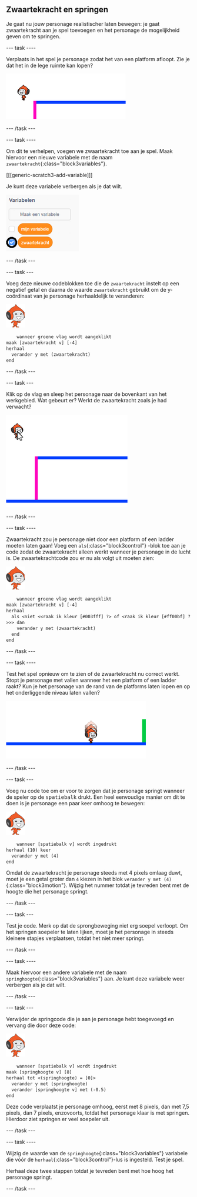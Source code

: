 ## Zwaartekracht en springen

Je gaat nu jouw personage realistischer laten bewegen: je gaat zwaartekracht aan je spel toevoegen en het personage de mogelijkheid geven om te springen.

\--- task \----

Verplaats in het spel je personage zodat het van een platform afloopt. Zie je dat het in de lege ruimte kan lopen?

![screenshot](images/dodge-no-gravity.png)

\--- /task \---

\--- task \----

Om dit te verhelpen, voegen we zwaartekracht toe aan je spel. Maak hiervoor een nieuwe variabele met de naam `zwaartekracht`{:class="block3variables"}.

[[[generic-scratch3-add-variable]]]

Je kunt deze variabele verbergen als je dat wilt.

![screenshot](images/dodge-gravity-annotated.png)

\--- /task \---

\--- task \---

Voeg deze nieuwe codeblokken toe die de `zwaartekracht` instelt op een negatief getal en daarna de waarde `zwaartekracht` gebruikt om de y-coördinaat van je personage herhaaldelijk te veranderen:

![pico walking sprite](images/pico_walking_sprite.png)

```blocks3
    wanneer groene vlag wordt aangeklikt
maak [zwaartekracht v] [-4]
herhaal 
  verander y met (zwaartekracht)
end
```

\--- /task \---

\--- task \---

Klik op de vlag en sleep het personage naar de bovenkant van het werkgebied. Wat gebeurt er? Werkt de zwaartekracht zoals je had verwacht?

![screenshot](images/dodge-gravity-drag.png)

\--- /task \---

\--- task \----

Zwaartekracht zou je personage niet door een platform of een ladder moeten laten gaan! Voeg een `als`{:class="block3control"} -blok toe aan je code zodat de zwaartekracht alleen werkt wanneer je personage in de lucht is. De zwaartekrachtcode zou er nu als volgt uit moeten zien:

![pico walking sprite](images/pico_walking_sprite.png)

```blocks3
    wanneer groene vlag wordt aangeklikt
maak [zwaartekracht v] [-4]
herhaal 
  als <niet <<raak ik kleur [#003fff] ?> of <raak ik kleur [#ff00bf] ?>>> dan 
    verander y met (zwaartekracht)
  end
end
```

\--- /task \---

\--- task \----

Test het spel opnieuw om te zien of de zwaartekracht nu correct werkt. Stopt je personage met vallen wanneer het een platform of een ladder raakt? Kun je het personage van de rand van de platforms laten lopen en op het onderliggende niveau laten vallen?

![screenshot](images/dodge-gravity-test.png)

\--- /task \---

\--- task \---

Voeg nu code toe om er voor te zorgen dat je personage springt wanneer de speler op de <kbd>spatiebalk</kbd> drukt. Een heel eenvoudige manier om dit te doen is je personage een paar keer omhoog te bewegen:

![pico walking sprite](images/pico_walking_sprite.png)

```blocks3
    wanneer [spatiebalk v] wordt ingedrukt
herhaal (10) keer 
  verander y met (4)
end
```

Omdat de zwaartekracht je personage steeds met 4 pixels omlaag duwt, moet je een getal groter dan `4` kiezen in het blok `verander y met (4)`{:class="block3motion"}. Wijzig het nummer totdat je tevreden bent met de hoogte die het personage springt.

\--- /task \---

\--- task \---

Test je code. Merk op dat de sprongbeweging niet erg soepel verloopt. Om het springen soepeler te laten lijken, moet je het personage in steeds kleinere stapjes verplaatsen, totdat het niet meer springt.

\--- /task \---

\--- task \----

Maak hiervoor een andere variabele met de naam `springhoogte`{:class="block3variables"} aan. Je kunt deze variabele weer verbergen als je dat wilt.

\--- /task \---

\--- task \---

Verwijder de springcode die je aan je personage hebt toegevoegd en vervang die door deze code:

![pico walking sprite](images/pico_walking_sprite.png)

```blocks3
    wanneer [spatiebalk v] wordt ingedrukt
maak [springhoogte v] [8]
herhaal tot <(springhoogte) = [0]> 
  verander y met (springhoogte)
  verander [springhoogte v] met (-0.5)
end
```

Deze code verplaatst je personage omhoog, eerst met 8 pixels, dan met 7,5 pixels, dan 7 pixels, enzovoorts, totdat het personage klaar is met springen. Hierdoor ziet springen er veel soepeler uit.

\--- /task \---

\--- task \----

Wijzig de waarde van de `springhoogte`{:class="block3variables"} variabele die vóór de `herhaal`{:class="block3control"}-lus is ingesteld. Test je spel.

Herhaal deze twee stappen totdat je tevreden bent met hoe hoog het personage springt.

\--- /task \---